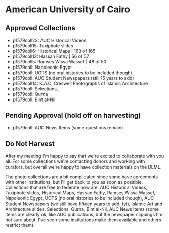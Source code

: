 # American University of Cairo

## Approved Collections
* p1579coll23: AUC Historical Videos
* p1579coll15: Taxiphote slides
* p1579coll6: Historical Maps | 163 of 165
* p1579coll13: Hassan Fathy | 56 of 57
* p1579coll5: Ramses Wissa Wassef | 48 of 50
* p1579coll: Napoleonic Egypt
* p1579coll: UOTS (no oral histories to be included though)
* p1579coll: AUC Student Newspapers (still 15 years to add)
* p1579coll14: K.A.C. Creswell Photographs of Islamic Architecture
* p1579coll: Selections, 
* p1579coll: Qurna
* p1579coll: Bint al-Nil


## Pending Approval (hold off on harvesting)
* p1579coll: AUC News Items (some questions remain)

## Do Not Harvest

After my meeting I'm happy to say that we're excited to collaborate with you all. 
For some collections we're contacting donors and working with curators, but overall 
we're happy to have collection materials on the DLME.

The photo collections are a bit complicated since some have agreements with other institutions, 
but I'll get back to you as soon as possible. Collections that are free to federate now are: 
AUC Historical Videos, Taxiphote slides, Historical Maps, Hassan Fathy, Ramses Wissa Wassef, 
Napoleonic Egypt, UOTS (no oral histories to be included though), AUC Student Newspapers 
(we still have fifteen years to add, fyi), Islamic Art and Architecture slides, Selections, 
Qurna, Bint al-Nil, AUC News Items (some items are clearly ok, like AUC publications, but 
the newspaper clippings I'm not sure about. I've seen some institutions make them available and 
others restrict them). 
